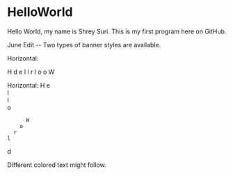 # HelloWorld
Hello World, my name is Shrey Suri. This is my first program here on GitHub.

June Edit -- Two types of banner styles are available.

  Horizontal:
  
  H                     d
    e                 l
      l             r
        l         o
          o     W
          
  Horizontal:
  H
    e                 
      l             
        l         
          o     
          
          W
        o
      r
    l
  d


Different colored text might follow.
